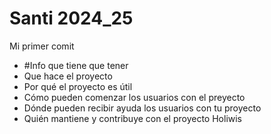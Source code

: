 # Santi 2024_25
Mi primer comit

+ #Info que tiene que tener
+ Que hace el proyecto
+ Por qué el proyecto es útil
+ Cómo pueden comenzar los usuarios con el preyecto
+ Dónde pueden recibir ayuda los usuarios con tu proyecto
+ Quién mantiene y contribuye con el proyecto
Holiwis
